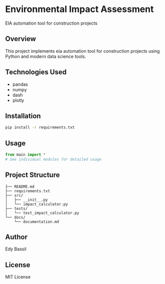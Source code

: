 # Environmental Impact Assessment

EIA automation tool for construction projects

## Overview
This project implements eia automation tool for construction projects using Python and modern data science tools.

## Technologies Used
- pandas
- numpy
- dash
- plotly

## Installation
```bash
pip install -r requirements.txt
```

## Usage
```python
from main import *
# See individual modules for detailed usage
```

## Project Structure
```
├── README.md
├── requirements.txt
├── src/
│   ├── __init__.py
│   └── impact_calculator.py
├── tests/
│   └── test_impact_calculator.py
└── docs/
    └── documentation.md
```

## Author
Edy Bassil

## License
MIT License
